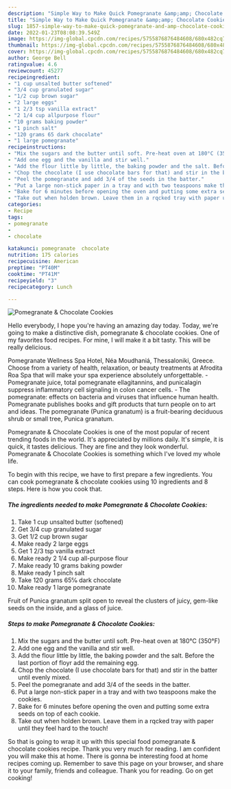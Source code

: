 ```yaml
---
description: "Simple Way to Make Quick Pomegranate &amp;amp; Chocolate Cookies"
title: "Simple Way to Make Quick Pomegranate &amp;amp; Chocolate Cookies"
slug: 1857-simple-way-to-make-quick-pomegranate-and-amp-chocolate-cookies
date: 2022-01-23T08:08:39.549Z
image: https://img-global.cpcdn.com/recipes/5755876876484608/680x482cq70/pomegranate-chocolate-cookies-recipe-main-photo.jpg
thumbnail: https://img-global.cpcdn.com/recipes/5755876876484608/680x482cq70/pomegranate-chocolate-cookies-recipe-main-photo.jpg
cover: https://img-global.cpcdn.com/recipes/5755876876484608/680x482cq70/pomegranate-chocolate-cookies-recipe-main-photo.jpg
author: George Bell
ratingvalue: 4.6
reviewcount: 45277
recipeingredient:
- "1 cup unsalted butter softened"
- "3/4 cup granulated sugar"
- "1/2 cup brown sugar"
- "2 large eggs"
- "1 2/3 tsp vanilla extract"
- "2 1/4 cup allpurpose flour"
- "10 grams baking powder"
- "1 pinch salt"
- "120 grams 65 dark chocolate"
- "1 large pomegranate"
recipeinstructions:
- "Mix the sugars and the butter until soft. Pre-heat oven at 180°C (350°F)"
- "Add one egg and the vanilla and stir well."
- "Add the flour little by little, the baking powder and the salt. Before the last portion of floyr add the remaining egg."
- "Chop the chocolate (I use chocolate bars for that) and stir in the batter until evenly mixed."
- "Peel the pomegranate and add 3/4 of the seeds in the batter."
- "Put a large non-stick paper in a tray and with two teaspoons make the cookies."
- "Bake for 6 minutes before opening the oven and putting some extra seeds on top of each cookie."
- "Take out when holden brown. Leave them in a rqcked tray with paper until they feel hard to the touch!"
categories:
- Recipe
tags:
- pomegranate
- 
- chocolate

katakunci: pomegranate  chocolate 
nutrition: 175 calories
recipecuisine: American
preptime: "PT40M"
cooktime: "PT41M"
recipeyield: "3"
recipecategory: Lunch

---
```



![Pomegranate &amp; Chocolate Cookies](https://img-global.cpcdn.com/recipes/5755876876484608/680x482cq70/pomegranate-chocolate-cookies-recipe-main-photo.jpg)

Hello everybody, I hope you're having an amazing day today. Today, we're going to make a distinctive dish, pomegranate &amp; chocolate cookies. One of my favorites food recipes. For mine, I will make it a bit tasty. This will be really delicious.

Pomegranate Wellness Spa Hotel, Néa Moudhaniá, Thessaloniki, Greece. Choose from a variety of health, relaxation, or beauty treatments at Afrodita Roa Spa that will make your spa experience absolutely unforgettable. - Pomegranate juice, total pomegranate ellagitannins, and punicalagin suppress inflammatory cell signaling in colon cancer cells. - The pomegranate: effects on bacteria and viruses that influence human health. Pomegranate publishes books and gift products that turn people on to art and ideas. The pomegranate (Punica granatum) is a fruit-bearing deciduous shrub or small tree, Punica granatum.

Pomegranate &amp; Chocolate Cookies is one of the most popular of recent trending foods in the world. It's appreciated by millions daily. It's simple, it is quick, it tastes delicious. They are fine and they look wonderful. Pomegranate &amp; Chocolate Cookies is something which I've loved my whole life.


To begin with this recipe, we have to first prepare a few ingredients. You can cook pomegranate &amp; chocolate cookies using 10 ingredients and 8 steps. Here is how you cook that.

<!--inarticleads1-->

##### The ingredients needed to make Pomegranate &amp; Chocolate Cookies:

1. Take 1 cup unsalted butter (softened)
1. Get 3/4 cup granulated sugar
1. Get 1/2 cup brown sugar
1. Make ready 2 large eggs
1. Get 1 2/3 tsp vanilla extract
1. Make ready 2 1/4 cup all-purpose flour
1. Make ready 10 grams baking powder
1. Make ready 1 pinch salt
1. Take 120 grams 65℅ dark chocolate
1. Make ready 1 large pomegranate


Fruit of Punica granatum split open to reveal the clusters of juicy, gem-like seeds on the inside, and a glass of juice. 

<!--inarticleads2-->

##### Steps to make Pomegranate &amp; Chocolate Cookies:

1. Mix the sugars and the butter until soft. Pre-heat oven at 180°C (350°F)
1. Add one egg and the vanilla and stir well.
1. Add the flour little by little, the baking powder and the salt. Before the last portion of floyr add the remaining egg.
1. Chop the chocolate (I use chocolate bars for that) and stir in the batter until evenly mixed.
1. Peel the pomegranate and add 3/4 of the seeds in the batter.
1. Put a large non-stick paper in a tray and with two teaspoons make the cookies.
1. Bake for 6 minutes before opening the oven and putting some extra seeds on top of each cookie.
1. Take out when holden brown. Leave them in a rqcked tray with paper until they feel hard to the touch!




So that is going to wrap it up with this special food pomegranate &amp; chocolate cookies recipe. Thank you very much for reading. I am confident you will make this at home. There is gonna be interesting food at home recipes coming up. Remember to save this page on your browser, and share it to your family, friends and colleague. Thank you for reading. Go on get cooking!
